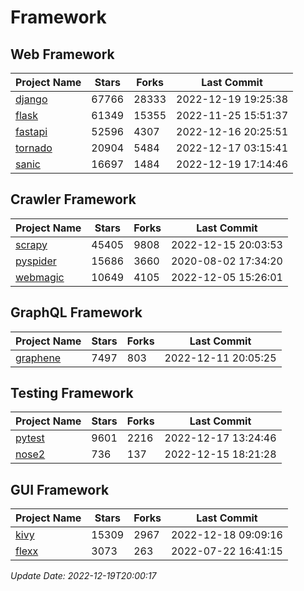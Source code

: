 # Framework

## Web Framework
| Project Name | Stars | Forks | Last Commit |
| ------------ | ----- | ----- | ----------- |
| [django](https://github.com/django/django) | 67766 | 28333 | 2022-12-19 19:25:38 |
| [flask](https://github.com/pallets/flask) | 61349 | 15355 | 2022-11-25 15:51:37 |
| [fastapi](https://github.com/tiangolo/fastapi) | 52596 | 4307 | 2022-12-16 20:25:51 |
| [tornado](https://github.com/tornadoweb/tornado) | 20904 | 5484 | 2022-12-17 03:15:41 |
| [sanic](https://github.com/sanic-org/sanic) | 16697 | 1484 | 2022-12-19 17:14:46 |

## Crawler Framework
| Project Name | Stars | Forks | Last Commit |
| ------------ | ----- | ----- | ----------- |
| [scrapy](https://github.com/scrapy/scrapy) | 45405 | 9808 | 2022-12-15 20:03:53 |
| [pyspider](https://github.com/binux/pyspider) | 15686 | 3660 | 2020-08-02 17:34:20 |
| [webmagic](https://github.com/code4craft/webmagic) | 10649 | 4105 | 2022-12-05 15:26:01 |

## GraphQL Framework
| Project Name | Stars | Forks | Last Commit |
| ------------ | ----- | ----- | ----------- |
| [graphene](https://github.com/graphql-python/graphene) | 7497 | 803 | 2022-12-11 20:05:25 |

## Testing Framework
| Project Name | Stars | Forks | Last Commit |
| ------------ | ----- | ----- | ----------- |
| [pytest](https://github.com/pytest-dev/pytest) | 9601 | 2216 | 2022-12-17 13:24:46 |
| [nose2](https://github.com/nose-devs/nose2) | 736 | 137 | 2022-12-15 18:21:28 |

## GUI Framework
| Project Name | Stars | Forks | Last Commit |
| ------------ | ----- | ----- | ----------- |
| [kivy](https://github.com/kivy/kivy) | 15309 | 2967 | 2022-12-18 09:09:16 |
| [flexx](https://github.com/flexxui/flexx) | 3073 | 263 | 2022-07-22 16:41:15 |

*Update Date: 2022-12-19T20:00:17*